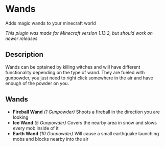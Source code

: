 # Wands
Adds magic wands to your minecraft world

*This plugin was made for Minecraft version 1.13.2, but should work on newer releases*

## Description

Wands can be optained by killing witches and will have different functionality depending on the type of wand.
They are fueled with gunpowder, you just need to right click somewhere in the air and have enough of the powder on you.

## Wands

- **Fireball Wand** *(1 Gunpowder)* Shoots a fireball in the direction you are looking
- **Ice Wand** *(5 Gunpowder)* Covers the nearby area in snow and slows every mob inside of it
- **Earth Wand** *(10 Gunpowder)* Will cause a small earthquake launching mobs and blocks nearby into the air
